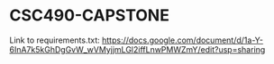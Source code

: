 # CSC490-CAPSTONE

Link to requirements.txt:
https://docs.google.com/document/d/1a-Y-6InA7k5kGhDgGvW_wVMyjjmLGl2iffLnwPMWZmY/edit?usp=sharing
